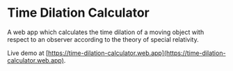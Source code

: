 # Time Dilation Calculator
A web app which calculates the time dilation of a moving object with respect to an observer according to the theory of special relativity.

Live demo at [https://time-dilation-calculator.web.app](https://time-dilation-calculator.web.app).
